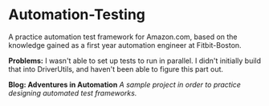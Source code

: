 # Automation-Testing

<p>A practice automation test framework for Amazon.com, based on the knowledge gained as a first year automation engineer at Fitbit-Boston.</p>
<p><b>Problems:</b> I wasn't able to set up tests to run in parallel. I didn't initially build that into DriverUtils, and haven't been able to figure this part out.</p>
<b>Blog: Adventures in Automation</b>
<i>A sample project in order to practice designing automated test frameworks.&nbsp;</i><br /

